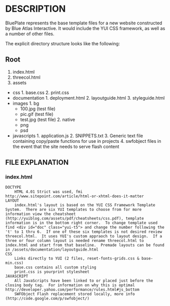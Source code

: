 # DESCRIPTION

BluePlate represents the base template files for a new website constructed by Blue Atlas Interactive. It would include the YUI CSS framework, as well as a number of other files.  

The explicit directory structure looks like the following:

## Root

1.  index.html
2.  threecol.html
3.  assets
  +  css
    1.  base.css
    2.  print.css
  +  documentation
    1.  deployment.html
    2.  layoutguide.html
    3.  styleguide.html
  +  images
    1.  bg
      -  100.jpg (test file)
      -  pic.gif (test file)
      -  test.jpg (test file)
    2.  native
      -  png
      -  psd
  +  javascripts
    1.  application.js
    2.  SNIPPETS.txt
    3.  Generic text file containing copy/paste functions for use in projects
    4.  swfobject files in the event that the site needs to serve flash content

## FILE EXPLANATION

### index.html

    DOCTYPE
        HTML 4.01 Strict was used, fmi http://www.sitepoint.com/article/html-or-xhtml-does-it-matter
    LAYOUT
        index.html's layout is based on the YUI CSS Framework Template System.  There are six YUI templates to choose from for more information view the cheatsheet (http://yuiblog.com/assets/pdf/cheatsheets/css.pdf), template information is in the bottom right corner.  To change template used find <div id="doc" class="yui-t5"> and change the number following the 't' to 1 thru 6.  If one of these six templates is not desired review threecol.html.  It uses YUI's custom appraoch to layout design.  If a three or four column layout is needed rename threecol.html to index.html and start from that baseline.  Premade layouts can be found in /assets/documentation/layoutguide.html
    CSS
        Links directly to YUI (2 files, reset-fonts-grids.css & base-min.css)
        base.css contains all custom styling
        print.css is yourprint stylesheet
    JAVASCRIPT
        All JavaScripts have been linked to or placed just before the closing body tag.  For information on why this is optimal http://developer.yahoo.com/performance/rules.html#js_bottom
        SWFObject Flash replacement stored locally, more info (http://code.google.com/p/swfobject/)   

